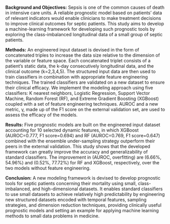 **Background and Objectives:** Sepsis is one of the common causes of death in intensive care units. A reliable prognostic model based on patients’ data of relevant indicators would enable clinicians to make treatment decisions to improve clinical outcomes for septic patients. This study aims to develop a machine-learning framework for developing such prognostic tools by exploring the class-imbalanced longitudinal data of a small group of septic patients.

**Methods:** An engineered input dataset is devised in the form of concatenated triples to increase the data size relative to the dimension of the variable or feature space. Each concatenated triplet consists of a patient’s static data, the k-day consecutively longitudinal data, and the clinical outcome (k=2,3,4,5). The structured input data are then used to train classifiers in combination with appropriate feature engineering techniques. The trained classifiers are validated on a new dataset to ensure their clinical efficacy. We implement the modeling approach using five classifiers: K nearest neighbors, Logistic Regression, Support Vector Machine, Random Forest (RF), and Extreme Gradient Boosting (XGBoost) coupled with a set of feature engineering techniques. AUROC and a new metric, γ, made up of the F1 score on the external validation set, are used to assess the efficacy of the models.

**Results:** Five prognostic models are built on the engineered input dataset accounting for 10 selected dynamic features, in which XGBoost (AUROC=0.777, F1 score=0.694) and RF (AUROC=0.769, F1 score=0.647) combined with the ensemble under-sampling strategy outperform their peers in the external validation. This study shows that the developed framework can greatly improve the accuracy and generalizability of standard classifiers. The improvement in (AUROC, overfitting) are (6.66%, 54.96%) and (0.52%, 77.72%) for RF and XGBoost, respectively, over the two models without feature engineering.

**Conclusion:** A new modeling framework is devised to develop prognostic tools for septic patients concerning their mortality using small, class-imbalanced, and high-dimensional datasets. It enables standard classifiers to use small datasets to achieve relatively high predictability by engineering new structured datasets encoded with temporal features, sampling strategies, and dimension reduction techniques, providing clinically useful prognostic models and setting an example for applying machine learning methods to small data problems in medicine.